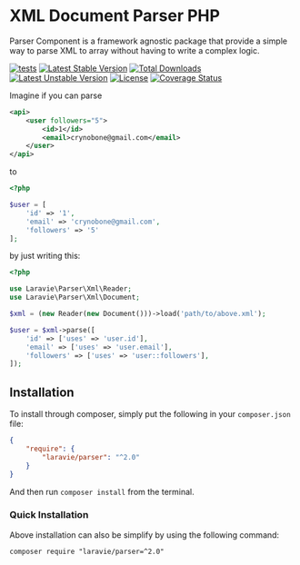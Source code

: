 XML Document Parser PHP
==============


Parser Component is a framework agnostic package that provide a simple way to parse XML to array without having to write a complex logic.

[![tests](https://github.com/laravie/parser/actions/workflows/tests.yml/badge.svg?branch=master)](https://github.com/laravie/parser/actions/workflows/tests.yml)
[![Latest Stable Version](https://poser.pugx.org/laravie/parser/version)](https://packagist.org/packages/laravie/parser)
[![Total Downloads](https://poser.pugx.org/laravie/parser/downloads)](https://packagist.org/packages/laravie/parser)
[![Latest Unstable Version](https://poser.pugx.org/laravie/parser/v/unstable)](//packagist.org/packages/laravie/parser)
[![License](https://poser.pugx.org/laravie/parser/license)](https://packagist.org/packages/laravie/parser)
[![Coverage Status](https://coveralls.io/repos/github/laravie/parser/badge.svg?branch=2.x)](https://coveralls.io/github/laravie/parser?branch=2.x)

Imagine if you can parse

```xml
<api>
    <user followers="5">
        <id>1</id>
        <email>crynobone@gmail.com</email>
    </user>
</api>
```

to

```php
<?php

$user = [
    'id' => '1',
    'email' => 'crynobone@gmail.com',
    'followers' => '5'
];
```

by just writing this:

```php
<?php

use Laravie\Parser\Xml\Reader;
use Laravie\Parser\Xml\Document;

$xml = (new Reader(new Document()))->load('path/to/above.xml');

$user = $xml->parse([
    'id' => ['uses' => 'user.id'],
    'email' => ['uses' => 'user.email'],
    'followers' => ['uses' => 'user::followers'],
]);
```

## Installation

To install through composer, simply put the following in your `composer.json` file:

```json
{
    "require": {
        "laravie/parser": "^2.0"
    }
}
```

And then run `composer install` from the terminal.

### Quick Installation

Above installation can also be simplify by using the following command:

    composer require "laravie/parser=^2.0"

